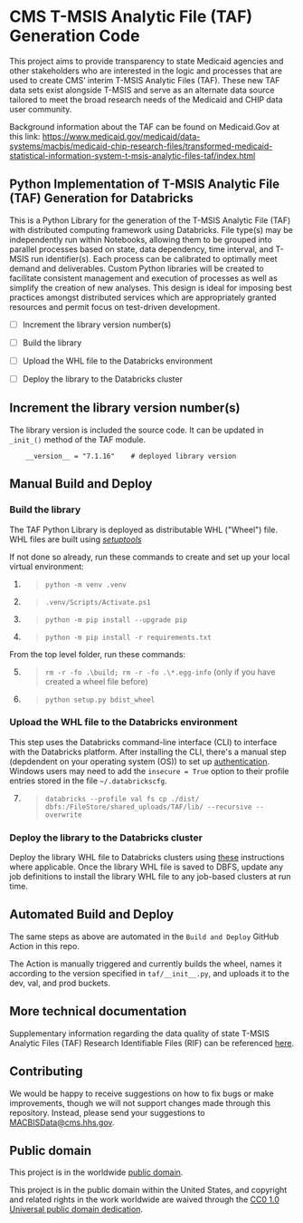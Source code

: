 # CMS T-MSIS Analytic File (TAF) Generation Code

This project aims to provide transparency to state Medicaid agencies and other stakeholders who are interested in the logic and processes that are used to create CMS’ interim T-MSIS Analytic Files (TAF). These new TAF data sets exist alongside T-MSIS and serve as an alternate data source tailored to meet the broad research needs of the Medicaid and CHIP data user community.

Background information about the TAF can be found on Medicaid.Gov at this link:
https://www.medicaid.gov/medicaid/data-systems/macbis/medicaid-chip-research-files/transformed-medicaid-statistical-information-system-t-msis-analytic-files-taf/index.html


## Python Implementation of T-MSIS Analytic File (TAF) Generation for Databricks

This is a Python Library for the generation of the T-MSIS Analytic File (TAF) with distributed computing framework using Databricks.  File type(s) may be independently run within Notebooks, allowing them to be grouped into parallel processes based on state, data dependency, time interval, and T-MSIS run identifier(s).  Each process can be calibrated to optimally meet demand and deliverables. Custom Python libraries will be created to facilitate consistent management and execution of processes as well as simplify the creation of new analyses. This design is ideal for imposing best practices amongst distributed services which are appropriately granted resources and permit focus on test-driven development.

- [ ] Increment the library version number(s)
- [ ] Build the library
- [ ] Upload the WHL file to the Databricks environment
- [ ] Deploy the library to the Databricks cluster


## Increment the library version number(s)

The library version is included the source code. It can be updated in ```_init_()``` method of the TAF module.
```pytion
    __version__ = "7.1.16"    # deployed library version
```

## Manual Build and Deploy

### Build the library

The TAF Python Library is deployed as distributable WHL ("Wheel") file. WHL files are built using [_setuptools_](https://pypi.org/project/setuptools/)

If not done so already, run these commands to create and set up your local virtual environment:

1. > ```python -m venv .venv```
2. > ```.venv/Scripts/Activate.ps1```
3. > ```python -m pip install --upgrade pip```
4. > ```python -m pip install -r requirements.txt```

From the top level folder, run these commands:

5. > ```rm -r -fo .\build; rm -r -fo .\*.egg-info``` (only if you have created a wheel file before)
6. > ```python setup.py bdist_wheel```


### Upload the WHL file to the Databricks environment

This step uses the Databricks command-line interface (CLI) to interface with the Databricks platform. After installing the CLI, there's a manual step (depdendent on your operating system (OS)) to set up [authentication](https://docs.databricks.com/dev-tools/cli/index.html). Windows users may need to add the ```insecure = True``` option to their profile entries stored in the file ```~/.databrickscfg```.

7. > ```databricks --profile val fs cp ./dist/ dbfs:/FileStore/shared_uploads/TAF/lib/ --recursive --overwrite```


### Deploy the library to the Databricks cluster

Deploy the library WHL file to Databricks clusters using [these](https://docs.databricks.com/libraries/cluster-libraries.html) instructions where applicable. Once the library WHL file is saved to DBFS, update any job definitions to install the library WHL file to any job-based clusters at run time.

## Automated Build and Deploy

The same steps as above are automated in the `Build and Deploy` GitHub Action in this repo.

The Action is manually triggered and currently builds the wheel, names it according to the version specified in `taf/__init__.py`, and uploads it to the dev, val, and prod buckets.

## More technical documentation

Supplementary information regarding the data quality of state T-MSIS Analytic Files (TAF) Research Identifiable Files (RIF) can be referenced [here](https://www.medicaid.gov/dq-atlas/welcome).

## Contributing

We would be happy to receive suggestions on how to fix bugs or make improvements, though we will not support changes made through this repository. Instead, please send your suggestions to [MACBISData@cms.hhs.gov](mailto:MACBISData@cms.hhs.gov).

## Public domain

This project is in the worldwide [public domain](https://github.com/Enterprise-CMCS/T-MSIS-Analytic-File-Generation-Python/blob/develop/LICENSE).

This project is in the public domain within the United States, and copyright and related rights in the work worldwide are waived through the [CC0 1.0 Universal public domain dedication](https://creativecommons.org/publicdomain/zero/1.0/).
